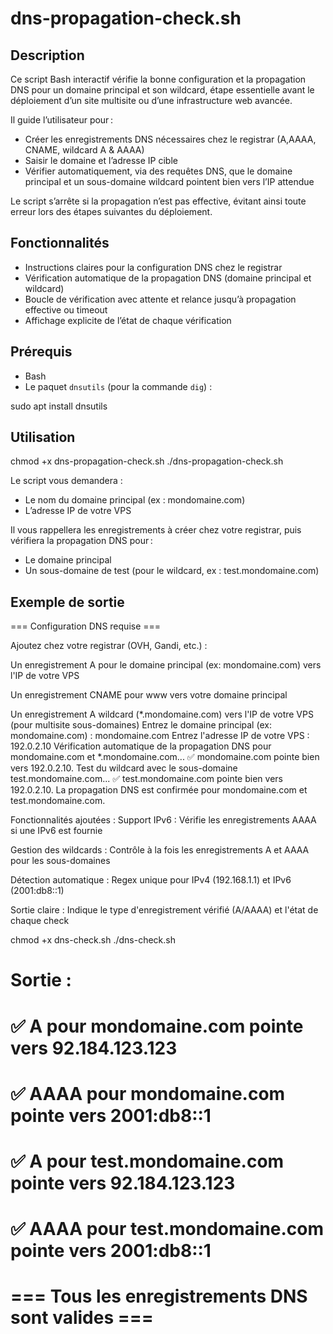 # dns-propagation-check.sh

## Description

Ce script Bash interactif vérifie la bonne configuration et la propagation DNS pour un domaine principal et son wildcard, étape essentielle avant le déploiement d’un site multisite ou d’une infrastructure web avancée.

Il guide l’utilisateur pour :
- Créer les enregistrements DNS nécessaires chez le registrar (A,AAAA, CNAME, wildcard A & AAAA)
- Saisir le domaine et l’adresse IP cible
- Vérifier automatiquement, via des requêtes DNS, que le domaine principal et un sous-domaine wildcard pointent bien vers l’IP attendue

Le script s’arrête si la propagation n’est pas effective, évitant ainsi toute erreur lors des étapes suivantes du déploiement.

## Fonctionnalités

- Instructions claires pour la configuration DNS chez le registrar
- Vérification automatique de la propagation DNS (domaine principal et wildcard)
- Boucle de vérification avec attente et relance jusqu’à propagation effective ou timeout
- Affichage explicite de l’état de chaque vérification

## Prérequis

- Bash
- Le paquet `dnsutils` (pour la commande `dig`) :

sudo apt install dnsutils


## Utilisation

chmod +x dns-propagation-check.sh
./dns-propagation-check.sh

Le script vous demandera :
- Le nom du domaine principal (ex : mondomaine.com)
- L’adresse IP de votre VPS

Il vous rappellera les enregistrements à créer chez votre registrar, puis vérifiera la propagation DNS pour :
- Le domaine principal
- Un sous-domaine de test (pour le wildcard, ex : test.mondomaine.com)

## Exemple de sortie
=== Configuration DNS requise ===

Ajoutez chez votre registrar (OVH, Gandi, etc.) :

Un enregistrement A pour le domaine principal (ex: mondomaine.com) vers l'IP de votre VPS

Un enregistrement CNAME pour www vers votre domaine principal

Un enregistrement A wildcard (*.mondomaine.com) vers l'IP de votre VPS (pour multisite sous-domaines)
Entrez le domaine principal (ex: mondomaine.com) : mondomaine.com
Entrez l'adresse IP de votre VPS : 192.0.2.10
Vérification automatique de la propagation DNS pour mondomaine.com et *.mondomaine.com...
✅ mondomaine.com pointe bien vers 192.0.2.10.
Test du wildcard avec le sous-domaine test.mondomaine.com...
✅ test.mondomaine.com pointe bien vers 192.0.2.10.
La propagation DNS est confirmée pour mondomaine.com et test.mondomaine.com.

Fonctionnalités ajoutées :
Support IPv6 : Vérifie les enregistrements AAAA si une IPv6 est fournie

Gestion des wildcards : Contrôle à la fois les enregistrements A et AAAA pour les sous-domaines

Détection automatique : Regex unique pour IPv4 (192.168.1.1) et IPv6 (2001:db8::1)

Sortie claire : Indique le type d'enregistrement vérifié (A/AAAA) et l'état de chaque check

chmod +x dns-check.sh
./dns-check.sh

# Sortie :
# ✅ A pour mondomaine.com pointe vers 92.184.123.123
# ✅ AAAA pour mondomaine.com pointe vers 2001:db8::1
# ✅ A pour test.mondomaine.com pointe vers 92.184.123.123
# ✅ AAAA pour test.mondomaine.com pointe vers 2001:db8::1
# === Tous les enregistrements DNS sont valides ===


